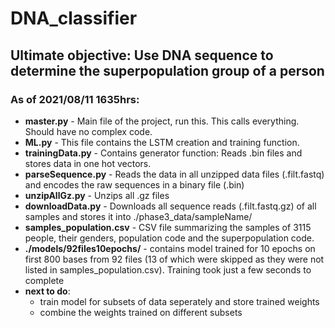 # DNA_classifier
## Ultimate objective: Use DNA sequence to determine the superpopulation group of a person

### As of 2021/08/11 1635hrs:
* **master.py** - Main file of the project, run this. This calls everything. Should have no complex code.
* **ML.py** - This file contains the LSTM creation and training function.
* **trainingData.py** - Contains generator function: Reads .bin files and stores data in one hot vectors.
* **parseSequence.py** - Reads the data in all unzipped data files (.filt.fastq) and encodes the raw sequences in a binary file (.bin)
* **unzipAllGz.py** - Unzips all .gz files
* **downloadData.py** - Downloads all sequence reads (.filt.fastq.gz) of all samples and stores it into ./phase3_data/sampleName/
* **samples_population.csv** - CSV file summarizing the samples of 3115 people, their genders, population code and the superpopulation code.
* **./models/92files10epochs/** - contains model trained for 10 epochs on first 800 bases from 92 files (13 of which were skipped as they were not listed in samples_population.csv). Training took just a few seconds to complete
* **next to do**:
  * train model for subsets of data seperately and store trained weights
  * combine the weights trained on different subsets
